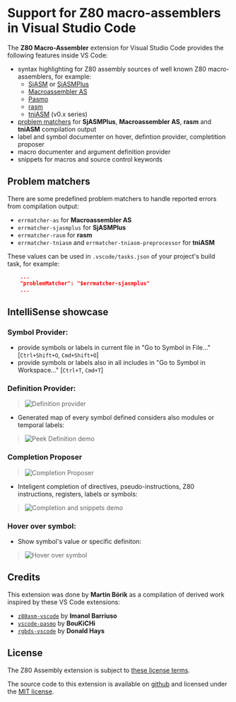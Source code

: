 # Support for Z80 macro-assemblers in Visual Studio Code

The **Z80 Macro-Assembler** extension for Visual Studio Code provides the following features inside VS Code:

* syntax highlighting for Z80 assembly sources of well known Z80 macro-assemblers, for example:
  - [SjASM](http://www.xl2s.tk/) or [SjASMPlus](https://github.com/z00m128/sjasmplus)
  - [Macroassembler AS](http://john.ccac.rwth-aachen.de:8000/as/)
  - [Pasmo](http://pasmo.speccy.org/)
  - [rasm](http://www.roudoudou.com/rasm/)
  - [tniASM](http://www.tni.nl/products/tniasm.html) (v0.x series)
* [problem matchers](#problem-matchers) for **SjASMPlus**, **Macroassembler AS**, **rasm** and **tniASM** compilation output
* label and symbol documenter on hover, defintion provider, completition proposer
* macro documenter and argument definition provider
* snippets for macros and source control keywords

## Problem matchers

There are some predefined problem matchers to handle reported errors from compilation output:
- `errmatcher-as` for **Macroassembler AS**
- `errmatcher-sjasmplus` for **SjASMPlus**
- `errmatcher-rasm` for **rasm**
- `errmatcher-tniasm` and `errmatcher-tniasm-preprocessor` for **tniASM**

These values can be used in `.vscode/tasks.json` of your project's build task, for example:
```json
    ...
    "problemMatcher": "$errmatcher-sjasmplus"
    ...
```

## IntelliSense showcase

### Symbol Provider:
- provide symbols or labels in current file in "Go to Symbol in File..." [`Ctrl+Shift+O`, `Cmd+Shift+O`]
- provide symbols or labels also in all includes in "Go to Symbol in Workspace..." [`Ctrl+T`, `Cmd+T`]

### Definition Provider:
> ![Definition provider](images/z80-macroasm-definition.png)

- Generated map of every symbol defined considers also modules or temporal labels:
> ![Peek Definition demo](images/z80-macroasm-definition-peek.gif)

### Completion Proposer
> ![Completion Proposer](images/z80-macroasm-completion.png)

- Inteligent completion of directives, pseudo-instructions, Z80 instructions, registers, labels or symbols:
> ![Completion and snippets demo](images/z80-macroasm-completion-demo.gif)

### Hover over symbol:
- Show symbol's value or specific definiton:
> ![Hover over symbol](images/z80-macroasm-hover.gif)


## Credits

This extension was done by **Martin Bórik** as a compilation of derived work inspired by these VS Code extensions:
- [`z80asm-vscode`](https://github.com/Imanolea/z80asm-vscode) by **Imanol Barriuso**
- [`vscode-pasmo`](https://github.com/BouKiCHi/vscode-pasmo) by **BouKiCHi**
- [`rgbds-vscode`](https://github.com/DonaldHays/rgbds-vscode) by **Donald Hays**

## License

The Z80 Assembly extension is subject to [these license terms](LICENSE).

The source code to this extension is available on [github](https://github.com/mborik/z80-macroasm-vscode) and licensed under the [MIT license](LICENSE).
